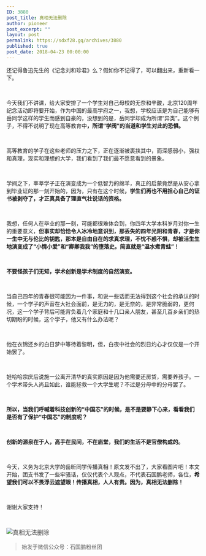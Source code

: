 ```yaml
---
ID: 3880
post_title: 真相无法删除
author: pioneer
post_excerpt: ""
layout: post
permalink: https://sdxf28.gq/archives/3880
published: true
post_date: 2018-04-23 00:00:00
---
```

<div class="bpp-post-content">                                                                                                                  <p>还记得鲁迅先生的《记念刘和珍君》么？假如你不记得了，可以翻出来，重新看一下。</p><p><br  /></p><p>今天我们不讲课，给大家安排了一个学生对自己母校的无奈和辛酸，北京120周年纪念活动即将要开始，作为中国的最高学府之一，我想，学校应该是为自己能够有岳同学这样的学生而感到自豪的，没想到的是，岳同学却成为所谓“异类”。这个例子，不得不说明了现在高等教育中<strong>，所谓“学阀”的当道和学生对此的恐惧。</strong></p><p><br  /></p><p>高等教育的学子在这些老师的压力之下，正在逐渐被裹挟其中，而深感弱小，强权和真理，现实和理想的大学，我们看到了我们最不愿意看到的景象。</p><p><br  /></p><p>学阀之下，莘莘学子正在演变成为一个低智力的绵羊，真正的启蒙竟然是从安心拿到毕业证的那一刻开始的，因为，只有在这个时候<strong>，学生们再也不用担心自己的证书被剥夺了，才正真具备了理直气壮说话的资格。</strong></p><p><br  /></p><p>我想，任何人在毕业的那一刻，可能都很难体会到，你四年大学本科岁月对你一生的重要意义，<strong>但事实却恰恰令人冰冷地意识到，那丢失的四年光阴和青春，才是你一生中无与伦比的钥匙，那本是自由自在的求真求理，不忧不惑不惧，却被活生生地演变成了“小情小爱”和“卿卿我我”的堕落史。简直就是“温水煮青蛙”！</strong></p><p><br  /></p><p><strong>不要怪孩子们无知，学术创新是学术制度的自然演变。</strong></p><p><br  /></p><p>当自己四年的青春很可能因为一件事，和说一些话而无法得到这个社会的承认的时候，一个学子的声音在大社会面前，是无力的，是无奈的，是非常脆弱的，更何况，这一个学子背后可能背负着几个家庭和十几口亲人朋友，甚至几百乡亲们的热切期盼的时候，这个学子，他又有什么办法呢？</p><p><br  /></p><p>他在衣锦还乡的白日梦中等待着黎明，但，白夜中社会的烈日灼心才仅仅是一个开始罢了。</p><p><br  /></p><p>娃哈哈宗庆后说施一公离开清华的真实原因是因为他需要还房贷，需要养孩子。一个学术带头人尚且如此，谁能拯救一个大学生呢？不过是分母中的分母罢了。</p><p><br  /></p><p><strong>所以，当我们呼喊着科技创新的“中国芯”的时候，是不是要静下心来，看看我们是否有了保护“中国芯”的制度呢？</strong></p><p><strong><br  /></strong></p><p><strong>创新的源泉在于人，高手在民间，不在庙堂，我们的生活不是官僚构成的。</strong></p><p><br  /></p><p>今天，义务为北京大学的岳昕同学传播真相！原文发不出了，大家看图片吧！本文开始，团支书发了一些牢骚话，仅仅代表个人观点，不代表石国鹏老师，各位，<strong>希望我们可以不畏浮云遮望眼！传播真相，人人有责。因为，真相无法删除！</strong></p><p><br  /></p><p>谢谢大家支持！</p><p><br  /></p><p><img       style="color: rgb(62, 62, 62);font-size: 16px;line-height: 25.6000003814697px;white-space: normal;widows: 1;background-color: rgb(255, 255, 255);box-sizing: border-box !important;word-wrap: break-word !important;width: auto !important;visibility: visible !important;" src="https://sdxf28.gq/wp-content/uploads/2018/04/beepress-beepress-weixin-zhihu-jianshu-plugin-2-4-2-3880-1524789818.png" alt="真相无法删除" title="真相无法删除"  /></p>                  <blockquote class='keep-source'><p>始发于微信公众号：石国鹏粉丝团</p></blockquote></div>